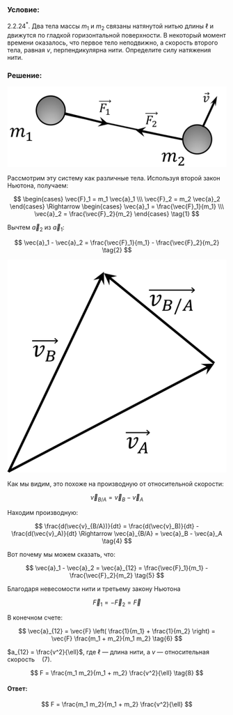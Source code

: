 ###  Условие:

$2.2.24^*.$ Два тела массы $m_1$ и $m_2$ связаны натянутой нитью длины $\ell$ и движутся по гладкой горизонтальной поверхности. В некоторый момент времени оказалось, что первое тело неподвижно, а скорость второго тела, равная $v$, перпендикулярна нити. Определите силу натяжения нити.

###  Решение:

![Силы действующие на систему|1898x694, 40%](../../img/2.2.24/Picture1.svg)

Рассмотрим эту систему как различные тела. Используя второй закон Ньютона, получаем:

$$
\begin{cases} \vec{F}_1 = m_1 \vec{a}_1 \\\ \vec{F}_2 = m_2 \vec{a}_2 \end{cases} \Rightarrow \begin{cases} \vec{a}_1 = \frac{\vec{F}_1}{m_1} \\\ \vec{a}_2 = \frac{\vec{F}_2}{m_2} \end{cases} \tag{1}
$$

Вычтем $\vec{a}_2$ из $\vec{a}_1$:

$$
\vec{a}_1 - \vec{a}_2 = \frac{\vec{F}_1}{m_1} - \frac{\vec{F}_2}{m_2} \tag{2}
$$

![ Вычитание векторов |1180x1350, 30%](../../img/2.2.24/Picture5.svg)

Как мы видим, это похоже на производную от относительной скорости:

$$
\vec{v}_{B/A} = \vec{v}_B - \vec{v}_A \tag{3}
$$

Находим производную:

$$
\frac{d(\vec{v}_{B/A})}{dt} = \frac{d(\vec{v}_B)}{dt} - \frac{d(\vec{v}_A)}{dt} \Rightarrow \vec{a}_{B/A} = \vec{a}_B - \vec{a}_A \tag{4}
$$

Вот почему мы можем сказать, что:

$$
\vec{a}_1 - \vec{a}_2 = \vec{a}_{12} = \frac{\vec{F}_1}{m_1} - \frac{\vec{F}_2}{m_2} \tag{5}
$$

Благодаря невесомости нити и третьему закону Ньютона

$$
\vec{F}_1 = -\vec{F}_2 = \vec{F}
$$

В конечном счете:

$$
\vec{a}_{12} = \vec{F} \left( \frac{1}{m_1} + \frac{1}{m_2} \right) = \vec{F} \frac{m_1 + m_2}{m_1 m_2} \tag{6}
$$

$a_{12} = \frac{v^2}{\ell}$, где $\ell$ — длина нити, а $v$ — относительная скорость$\quad (7)$.

$$
F = \frac{m_1 m_2}{m_1 + m_2} \frac{v^2}{\ell} \tag{8}
$$

####  Ответ:

$$
F = \frac{m_1 m_2}{m_1 + m_2} \frac{v^2}{\ell}
$$